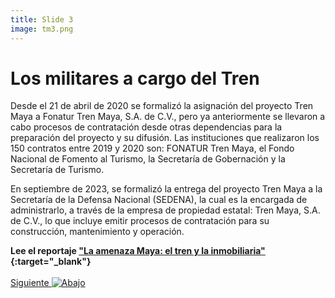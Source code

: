 ```yaml
---
title: Slide 3
image: tm3.png
---
```


# Los militares a cargo del Tren

Desde el 21 de abril de 2020 se formalizó la asignación del proyecto Tren Maya a Fonatur Tren Maya, S.A. de C.V., pero ya anteriormente se llevaron a cabo procesos de contratación desde otras dependencias para la preparación del proyecto y su difusión. Las instituciones que realizaron los 150 contratos entre 2019 y 2020 son: FONATUR Tren Maya, el Fondo Nacional de Fomento al Turismo, la Secretaría de Gobernación y la Secretaría de Turismo.

En septiembre de 2023, se formalizó la entrega del proyecto Tren Maya a la Secretaría de la Defensa Nacional (SEDENA), la cual es la encargada de administrarlo, a través de la empresa de propiedad estatal: Tren Maya, S.A. de C.V., lo que incluye emitir procesos de contratación para su construcción, mantenimiento y operación. 

**Lee el reportaje ["La amenaza Maya: el tren y la inmobiliaria"](https://poderlatam.org/2020/12/la-amenaza-maya-el-tren-y-la-inmobiliaria/){:target="_blank"}**
<br>
<br>
<a class="moveSectionDown" href="#">Siguiente <img class="down-arrow" src="{{ site.baseurl }}/assets/img/arrow-down-solid.svg" alt="Abajo"></a>
